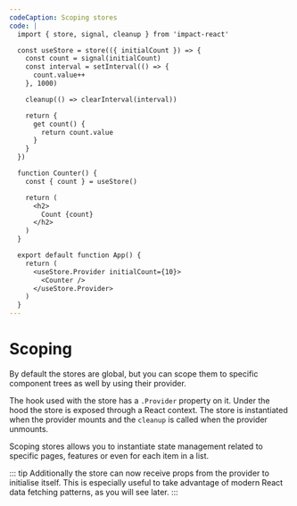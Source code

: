 ```yaml
---
codeCaption: Scoping stores
code: |
  import { store, signal, cleanup } from 'impact-react'

  const useStore = store(({ initialCount }) => {
    const count = signal(initialCount)
    const interval = setInterval(() => {
      count.value++
    }, 1000)

    cleanup(() => clearInterval(interval))

    return {
      get count() {
        return count.value
      }
    }
  })

  function Counter() {
    const { count } = useStore()

    return (
      <h2>
        Count {count}
      </h2>
    )
  }

  export default function App() {
    return (
      <useStore.Provider initialCount={10}>
        <Counter />
      </useStore.Provider>
    )
  }
---
```


# Scoping

By default the stores are global, but you can scope them to specific component trees as well by using their provider.

The hook used with the store has a `.Provider` property on it. Under the hood the store is exposed through a React context. The store is instantiated when the provider mounts and the `cleanup` is called when the provider unmounts.

Scoping stores allows you to instantiate state management related to specific pages, features or even for each item in a list.


::: tip
Additionally the store can now receive props from the provider to initialise itself. This is especially useful to take advantage of modern React data fetching patterns, as you will see later.
:::

<ClientOnly>
 <Playground />
</ClientOnly>